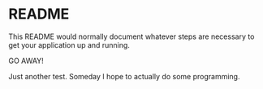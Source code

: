 # README #

This README would normally document whatever steps are necessary to get your application up and running.

GO AWAY!

Just another test. Someday I hope to actually do some programming.
